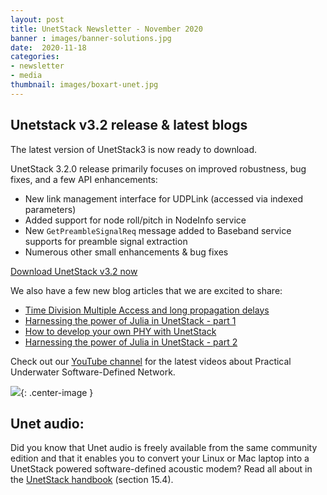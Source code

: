 ```yaml
---
layout: post
title: UnetStack Newsletter - November 2020
banner : images/banner-solutions.jpg
date:  2020-11-18
categories:
- newsletter
- media
thumbnail: images/boxart-unet.jpg
---
```

## Unetstack v3.2 release & latest blogs

The latest version of UnetStack3 is now ready to download.

UnetStack 3.2.0 release primarily focuses on improved robustness, bug fixes, and a few API enhancements:

- New link management interface for UDPLink (accessed via indexed parameters)
- Added support for node roll/pitch in NodeInfo service
- New `GetPreambleSignalReq` message added to Baseband service supports for preamble signal extraction
- Numerous other small enhancements & bug fixes

[Download UnetStack v3.2 now](https://unetstack.net/#downloads)

We also have a few new blog articles that we are excited to share:

- [Time Division Multiple Access and long propagation delays](https://blog.unetstack.net/whats-so-super-about-super-tdma)
- [Harnessing the power of Julia in UnetStack - part 1](https://blog.unetstack.net/harnessing-the-power-of-julia-in-unetstack)
- [How to develop your own PHY with UnetStack](https://blog.unetstack.net/custom-phy)
- [Harnessing the power of Julia in UnetStack - part 2](https://blog.unetstack.net/custom-phy-in-julia)

Check out our [YouTube channel](https://www.youtube.com/channel/UC5sm2Hjyz7BqufEQainQbtA) for the latest videos about Practical Underwater Software-Defined Network.

![]({{site.baseurl}}/images/pulse-unetaudio01.jpg){: .center-image  }

## Unet audio:

Did you know that Unet audio is freely available from the same community edition and that it enables you to convert your Linux or Mac laptop into a UnetStack powered software-defined acoustic modem? Read all about in the [UnetStack handbook](https://unetstack.net/handbook) (section 15.4).
